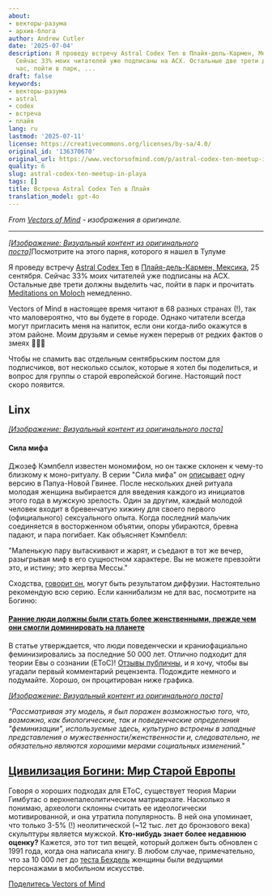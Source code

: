 ```yaml
---
about:
- векторы-разума
- архив-блога
author: Andrew Cutler
date: '2025-07-04'
description: Я проведу встречу Astral Codex Ten в Плайя-дель-Кармен, Мексика, 25 сентября.
  Сейчас 33% моих читателей уже подписаны на ACX. Остальные две трети должны выделить
  час, пойти в парк, ...
draft: false
keywords:
- векторы-разума
- astral
- codex
- встреча
- плайя
lang: ru
lastmod: '2025-07-11'
license: https://creativecommons.org/licenses/by-sa/4.0/
original_id: '136370670'
original_url: https://www.vectorsofmind.com/p/astral-codex-ten-meetup-in-playa
quality: 6
slug: astral-codex-ten-meetup-in-playa
tags: []
title: Встреча Astral Codex Ten в Плайя
translation_model: gpt-4o
---
```


*From [Vectors of Mind](https://www.vectorsofmind.com/p/astral-codex-ten-meetup-in-playa) - изображения в оригинале.*

---

[*[Изображение: Визуальный контент из оригинального поста]*](https://substackcdn.com/image/fetch/$s_!tZtG!,f_auto,q_auto:good,fl_progressive:steep/https%3A%2F%2Fsubstack-post-media.s3.amazonaws.com%2Fpublic%2Fimages%2F2e81d7f0-df3d-4c8e-945e-338304ba09fe_6000x4000.jpeg)Посмотрите на этого парня, которого я нашел в Тулуме

Я проведу встречу [Astral Codex Ten](https://astralcodexten.substack.com/i/136380189/mexico) в [Плайя-дель-Кармен, Мексика](https://www.instagram.com/mexican.street.art/), 25 сентября. Сейчас 33% моих читателей уже подписаны на ACX. Остальные две трети должны выделить час, пойти в парк и прочитать [Meditations on Moloch](https://slatestarcodex.com/2014/07/30/meditations-on-moloch/) немедленно.

Vectors of Mind в настоящее время читают в 68 разных странах (!), так что маловероятно, что вы будете в городе. Однако читатели всегда могут пригласить меня на напиток, если они когда-либо окажутся в этом районе. Моим друзьям и семье нужен перерыв от редких фактов о змеях 🐍🐍🐍

Чтобы не спамить вас отдельным сентябрьским постом для подписчиков, вот несколько ссылок, которые я хотел бы поделиться, и вопрос для группы о старой европейской богине. Настоящий пост скоро появится.

## Linx

[*[Изображение: Визуальный контент из оригинального поста]*](https://substackcdn.com/image/fetch/$s_!M1dP!,f_auto,q_auto:good,fl_progressive:steep/https%3A%2F%2Fsubstack-post-media.s3.amazonaws.com%2Fpublic%2Fimages%2F792d4212-5361-4ac9-91a8-6b38bc044c92_1344x896.png)

#### Сила мифа

Джозеф Кэмпбелл известен мономифом, но он также склонен к чему-то близкому к моно-ритуалу. В серии "Сила мифа" он [описывает](https://youtu.be/hEqR73j_oMY?si=cFBkyC8X-6yQB_yt&t=1016) одну версию в Папуа-Новой Гвинее. После нескольких дней ритуала молодая женщина выбирается для введения каждого из инициатов этого года в мужскую зрелость. Один за другим, каждый молодой человек входит в бревенчатую хижину для своего первого (официального) сексуального опыта. Когда последний мальчик соединяется в восторженном объятии, опоры убираются, бревна падают, и пара погибает. Как объясняет Кэмпбелл:

"Маленькую пару вытаскивают и жарят, и съедают в тот же вечер, разыгрывая миф в его сущностном характере. Вы не можете превзойти это, и истину; это жертва Мессы."

Сходства, [говорит он](https://youtu.be/hEqR73j_oMY?si=59PGfZhr5aubaZVh&t=934), могут быть результатом диффузии. Настоятельно рекомендую всю серию. Если каннибализм не для вас, посмотрите на Богиню:

#### [Ранние люди должны были стать более женственными, прежде чем они смогли доминировать на планете](https://theconversation.com/early-humans-had-to-become-more-feminine-before-they-could-dominate-the-planet-42952#)

В статье утверждается, что люди поведенчески и краниофациально феминизировались за последние 50 000 лет. Отлично подходит для теории Евы о сознании (EToC)! [Отзывы публичны](https://sci-hub.se/10.1086/677209), и я хочу, чтобы вы угадали первый комментарий рецензента. Подождите немного и подумайте. Хорошо, он процитирован ниже графика.

[*[Изображение: Визуальный контент из оригинального поста]*](https://substackcdn.com/image/fetch/$s_!VkwB!,f_auto,q_auto:good,fl_progressive:steep/https%3A%2F%2Fsubstack-post-media.s3.amazonaws.com%2Fpublic%2Fimages%2F62185165-4f07-40b5-abf1-39979ac407ca_754x426.jpeg)

_"Рассматривая эту модель, я был поражен возможностью того, что, возможно, как биологические, так и поведенческие определения "феминизации", используемые здесь, культурно встроены в западные представления о мужественности/женственности и, следовательно, не обязательно являются хорошими мерами социальных изменений."_

## **[Цивилизация Богини: Мир Старой Европы](https://www.amazon.com/Civilization-Goddess-World-Old-Europe/dp/0062508040)**

Говоря о хороших подходах для EToC, существует теория Марии Гимбутас о верхнепалеолитическом матриархате. Насколько я понимаю, археологи склонны считать ее идеологически мотивированной, и она утратила популярность. В ней она упоминает, что только 3-5% (!) неолитической (~12 тыс. лет до бронзового века) скульптуры является мужской. **Кто-нибудь знает более недавнюю оценку?** Кажется, это тот тип вещей, который должен быть обновлен с 1991 года, когда она написала книгу. В любом случае, примечательно, что за 10 000 лет до [теста Бехдель](https://en.wikipedia.org/wiki/Bechdel_test) женщины были ведущими персонажами в мобильном искусстве.

[Поделитесь Vectors of Mind](https://www.vectorsofmind.com/?action=share)